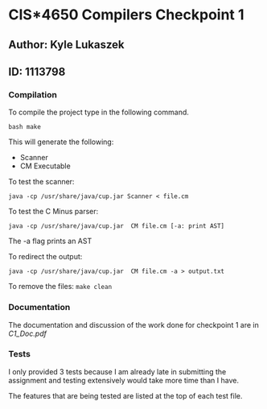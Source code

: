 # CIS*4650 Compilers Checkpoint 1

## Author: Kyle Lukaszek
## ID: 1113798

### Compilation

To compile the project type in the following command.

`bash
make`

This will generate the following:

- Scanner 
- CM Executable

To test the scanner:

`java -cp /usr/share/java/cup.jar Scanner < file.cm`

To test the C Minus parser:

`java -cp /usr/share/java/cup.jar  CM file.cm [-a: print AST]`

The -a flag prints an AST

To redirect the output:

`java -cp /usr/share/java/cup.jar  CM file.cm -a > output.txt`

To remove the files:
`make clean`

### Documentation

The documentation and discussion of the work done for checkpoint 1 are in *C1_Doc.pdf*

### Tests

I only provided 3 tests because I am already late in submitting the assignment and testing extensively would take more time than I have.

The features that are being tested are listed at the top of each test file.
